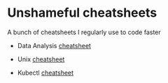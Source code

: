 # Unshameful cheatsheets

A bunch of cheatsheets I regularly use to code faster

- Data Analysis [cheatsheet](data_analysis.md)

- Unix [cheatsheet](unix_tricks.md)

- Kubectl [cheatsheet](kubectl_newbie.md)

